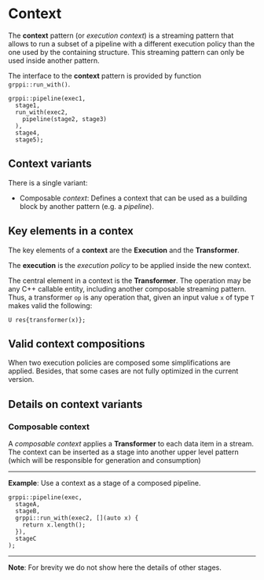 # Context

The **context** pattern (or *execution context*) is a streaming pattern that
allows to run a subset of a pipeline with a different execution policy than the
one used by the containing structure.  This streaming pattern can only be used
inside another pattern.

The interface to the **context** pattern is provided by function
`grppi::run_with()`.

~~~{.cpp}
grppi::pipeline(exec1,
  stage1,
  run_with(exec2, 
    pipeline(stage2, stage3)
  ),
  stage4,
  stage5);
~~~

## Context variants

There is a single variant:

* Composable *context*: Defines a context that can be used as a building block by
another pattern (e.g. a *pipeline*).

## Key elements in a contex

The key elements of a **context** are the **Execution** and the **Transformer**.

The **execution** is the *execution policy* to be applied inside the new
context.

The central element in a context is the **Transformer**. The operation may be
any C++ callable entity, including another composable streaming pattern.  Thus,
a transformer `op` is any operation that, given an input value `x` of type `T`
makes valid the following:

~~~{.cpp}
U res{transformer(x)};
~~~

## Valid context compositions

When two execution policies are composed some simplifications are applied.
Besides, that some cases are not fully optimized in the current version.

## Details on context variants

### Composable context

A *composable context* applies a **Transformer** to each data item in a stream.
The context can be inserted as a stage into another upper level pattern (which
will be responsible for generation and consumption)

---
**Example**: Use a context as a stage of a composed pipeline.
~~~{.cpp}
grppi::pipeline(exec,
  stageA,
  stageB,
  grppi::run_with(exec2, [](auto x) {
    return x.length();
  }),
  stageC
);
~~~
---
**Note**: For brevity we do not show here the details of other stages.

